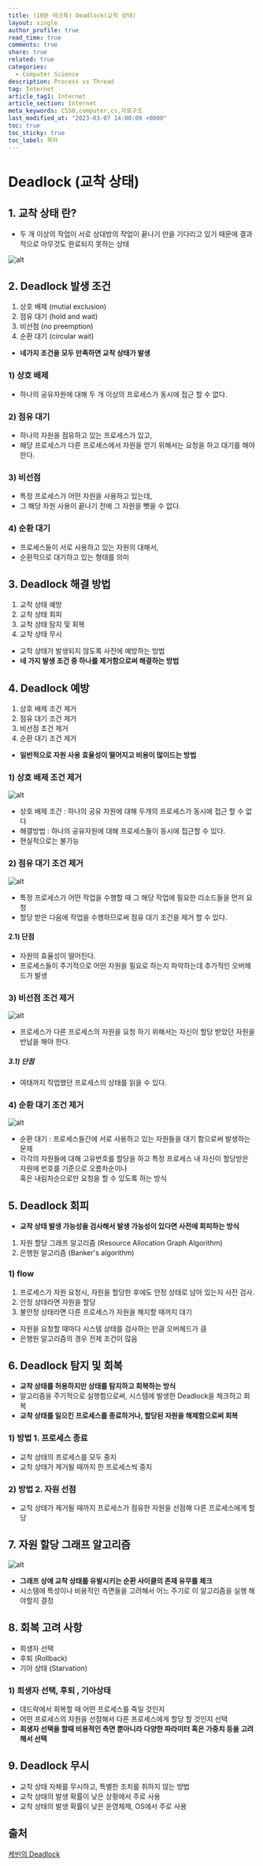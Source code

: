 ```yaml
---
title: (10분 테크톡) Deadlock(교착 상태)
layout: single
author_profile: true
read_time: true
comments: true
share: true
related: true
categories:
  - Computer Science
description: Process vs Thread
tag: Internet
article_tag1: Internet
article_section: Internet
meta_keywords: CS50,computer,cs,자료구조
last_modified_at: "2023-03-07 14:00:00 +0800"
toc: true
toc_sticky: true
toc_label: 목차
---
```


# Deadlock (교착 상태)

## 1. 교착 상태 란?

- 두 개 이상의 작업이 서로 상대방의 작업이 끝나기 만을 기다리고 있기 때문에 결과적으로 아무것도 완료되지 못하는 상태

![alt](/assets/images/post/ComputerStudy/817.png)

## 2. Deadlock 발생 조건

1. 상호 배제 (mutial exclusion)
2. 점유 대기 (hold and wait)
3. 비선점 (no preemption)
4. 순환 대기 (circular wait)

- **네가지 조건을 모두 만족하면 교착 상태가 발생**

### 1) 상호 배제

- 하나의 공유자원에 대해 두 개 이상의 프로세스가 동시에 접근 할 수 없다.

### 2) 점유 대기

- 하나의 자원을 점유하고 있는 프로세스가 있고,
- 해당 프로세스가 다른 프로세스에서 자원을 얻기 위해서는 요청을 하고 대기를 해야한다.

### 3) 비선점

- 특정 프로세스가 어떤 자원을 사용하고 있는데,
- 그 해당 자원 사용이 끝나기 전에 그 자원을 뺏을 수 없다.

### 4) 순환 대기

- 프로세스들이 서로 사용하고 있는 자원의 대해서,
- 순환적으로 대기하고 있는 형태를 의미

## 3. Deadlock 해결 방법

1. 교착 상태 예방
2. 교착 상태 회피
3. 교착 상태 탐지 및 회복
4. 교착 상태 무시

- 교착 상태가 발생되지 않도록 사전에 예방하는 방법
- **네 가지 발생 조건 중 하나를 제거함으로써 해결하는 방법**

## 4. Deadlock 예방

1. 상호 배제 조건 제거
2. 점유 대기 조건 제거
3. 비선점 조건 제거
4. 순환 대기 조건 제거

- **일반적으로 자원 사용 효율성이 떨어지고 비용이 많이드는 방법**

### 1) 상호 배제 조건 제거

![alt](/assets/images/post/ComputerStudy/818.png)

- 상호 배제 조건 : 하나의 공유 자원에 대해 두개의 프로세스가 동시에 접근 할 수 없다
- 해결방법 : 하나의 공유자원에 대해 프로세스들이 동시에 접근할 수 있다.
- 현실적으로는 불가능

### 2) 점유 대기 조건 제거

![alt](/assets/images/post/ComputerStudy/819.png)

- 특정 프로세스가 어떤 작업을 수행할 때 그 해당 작업에 필요한 리소드들을 먼저 요청
- 할당 받은 다음에 작업을 수행하므로써 점유 대기 조건을 제거 할 수 있다.

#### 2.1) 단점

- 자원의 효율성이 떨어진다.
- 프로세스들이 주기적으로 어떤 자원을 필요로 하는지 파악하는데 추가적인 오버헤드가 발생

### 3) 비선점 조건 제거

![alt](/assets/images/post/ComputerStudy/820.png)

- 프로세스가 다른 프로세스의 자원을 요청 하기 위해서는 자신이 할당 받았던 자원을 반납을 해야 한다.

##### 3.1) 단점

- 여태까지 작업했던 프로세스의 상태를 읽을 수 있다.

### 4) 순환 대기 조건 제거

![alt](/assets/images/post/ComputerStudy/821.png)

- 순환 대기 : 프로세스들간에 서로 사용하고 있는 자원들을 대기 함으로써 발생하는 문제
- 각각의 자원들에 대해 고유번호를 할당을 하고 특정 프로세스 내 자신이 할당받은 자원에 번호를 기준으로 오름차순이나  
  혹은 내림차순으로만 요청을 할 수 있도록 하는 방식

## 5. Deadlock 회피

- **교착 상태 발생 가능성을 검사해서 발생 가능성이 있다면 사전에 회피하는 방식**

1. 자원 할당 그래프 알고리즘 (Resource Allocation Graph Algorithm)
2. 은행원 알고리즘 (Banker's algorithm)

### 1) flow

1. 프로세스가 자원 요청시, 자원을 할당한 후에도 안정 상태로 남아 있는지 사전 검사.
2. 안정 상태라면 자원을 할당
3. 불안정 상태라면 다른 프로세스가 자원을 해지할 때까지 대기

- 자원을 요청할 때마다 시스템 상태를 검사하는 만큼 오버헤드가 큼
- 은행원 알고리즘의 경우 전제 조건이 많음

## 6. Deadlock 탐지 및 회복

- **교착 상태를 허용하지만 상태를 탐지하고 회복하는 방식**
- 알고리즘을 주기적으로 실행함으로써, 시스템에 발생한 Deadlock을 체크하고 회복
- **교착 상태를 일으킨 프로세스를 종료하거나, 할당된 자원을 해제함으로써 회복**

### 1) 방법 1. 프로세스 종료

- 교착 상태의 프로세스를 모두 중지
- 교착 상태가 제거될 때까지 한 프로세스씩 중지

### 2) 방법 2. 자원 선점

- 교착 상태가 제거될 때까지 프로세스가 점유한 자원을 선점해 다른 프로세스에게 할당

## 7. 자원 할당 그래프 알고리즘

![alt](/assets/images/post/ComputerStudy/822.png)

- **그래프 상에 교착 상태를 유발시키는 순환 사이클의 존재 유무를 체크**
- 시스템에 특성이나 비용적인 측면들을 고려해서 어느 주기로 이 알고리즘을 실행 해야할지 결정

## 8. 회복 고려 사항

- 희생자 선택
- 후퇴 (Rollback)
- 기아 상태 (Starvation)

### 1) 희생자 선택, 후퇴 , 기아상태

- 데드락에서 회복할 때 어떤 프로세스를 죽일 것인지
- 어떤 프로세스의 자원을 선점해서 다른 프로세스에게 할당 할 것인지 선택
- **희생자 선택을 할때 비용적인 측면 뿐아니라 다양한 파라미터 혹은 가중치 등을 고려해서 선택**

## 9. Deadlock 무시

- 교착 상태 자체를 무시하고, 특별한 조치를 취하지 않는 방법
- 교착 상태의 발생 확률이 낮은 상황에서 주로 사용
- 교착 상태의 발생 확률이 낮은 운영체제, OS에서 주로 사용

## 출처

<a href="https://www.youtube.com/watch?v=Ry_gB34cvwc">케빈의 Deadlock</a>
